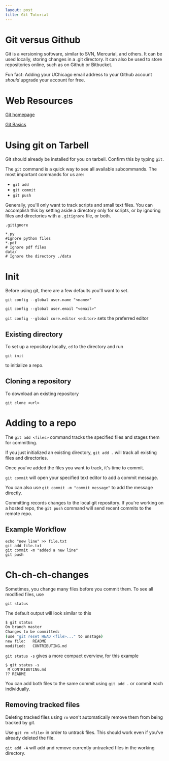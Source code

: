 ```yaml
---
layout: post
title: Git Tutorial
---
```


# Git versus Github

Git is a versioning software, similar to SVN, Mercurial, and others. It can be used locally, storing changes in a .git directory. It can also be used to store repositories online, such as on Github or Bitbucket.

Fun fact: Adding your UChicago email address to your Github account *should* upgrade your account for free.

# Web Resources

[Git homepage](http://www.git-scm.com)

[Git Basics](https://git-scm.com/book/en/v2/Git-Basics-Getting-a-Git-Repository)

# Using git on Tarbell

Git should already be installed for you on tarbell. Confirm this by typing `git`.

The `git` command is a quick way to see all available subcommands. The most important commands for us are:

* `git add`
* `git commit`
* `git push`

Generally, you'll only want to track scripts and small text files. You can accomplish this by setting aside a directory only for scripts, or by ignoring files and directories with a `.gitignore` file, or both.

    .gitignore
    
    *.py 
    #Ignore python files
    *.pdf 
    # Ignore pdf files
    data/ 
    # Ignore the directory ./data


    
    

# Init

Before using git, there are a few defaults you'll want to set.

`git config --global user.name "<name>"`

`git config --global user.email "<email>"`

`git config --global core.editor <editor>` sets the preferred editor

## Existing directory
To set up a repository locally, `cd` to the directory and run

`git init`

to initialize a repo.

## Cloning a repository

To download an existing repository

`git clone <url>`

# Adding to a repo

The `git add <files>` command tracks the specified files and stages them for committing.

If you just initialized an existing directory, `git add .` will track all existing files and directories.

Once you've added the files you want to track, it's time to commit.

`git commit` will open your specified text editor to add a commit message. 

You can also use `git commit -m "commit message"` to add the message directly.

Committing records changes to the local git repository. If you're working on a hosted repo, the `git push` command will send recent commits to the remote repo.

## Example Workflow

    echo "new line" >> file.txt
    git add file.txt
    git commit -m "added a new line"
    git push

# Ch-ch-ch-changes

Sometimes, you change many files before you commit them. To see all modified files, use

`git status`

The default output will look similar to this

``` bash
$ git status
On branch master
Changes to be committed:
(use "git reset HEAD <file>..." to unstage)
new file:   README
modified:   CONTRIBUTING.md
```
`git status -s` gives a more compact overview, for this example

    $ git status -s
     M CONTRIBUTING.md
    ?? README

You can add both files to the same commit using `git add .` or commit each individually. 

## Removing tracked files

Deleting tracked files using `rm` won't automatically remove them from being tracked by git.

Use `git rm <file>` in order to untrack files. This should work even if you've already deleted the file.

`git add -A` will add and remove currently untracked files in the working directory.


